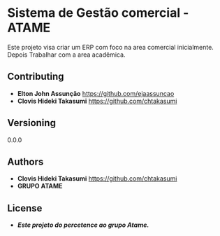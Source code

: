 # Sistema de Gestão comercial - ATAME

Este projeto visa criar um ERP com foco na area comercial inicialmente. Depois Trabalhar com a area acadêmica.

## Contributing
* **Elton John Assunção** https://github.com/ejaassuncao
* **Clovis Hideki Takasumi** https://github.com/chtakasumi

## Versioning
0.0.0

## Authors
* **Clovis Hideki Takasumi** https://github.com/chtakasumi
* **GRUPO ATAME**

## License
* ***Este projeto do percetence ao grupo Atame.***
